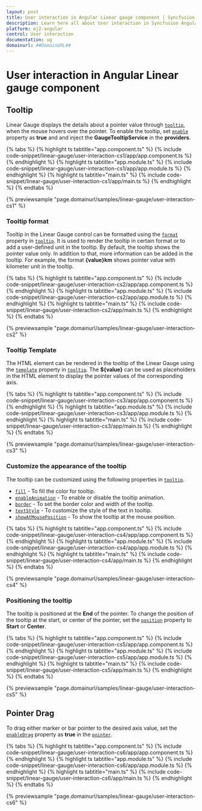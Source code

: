 ```yaml
---
layout: post
title: User interaction in Angular Linear gauge component | Syncfusion
description: Learn here all about User interaction in Syncfusion Angular Linear gauge component of Syncfusion Essential JS 2 and more.
platform: ej2-angular
control: User interaction 
documentation: ug
domainurl: ##DomainURL##
---
```


# User interaction in Angular Linear gauge component

<!-- markdownlint-disable MD036 -->

## Tooltip

<!-- markdownlint-disable MD036 -->

Linear Gauge displays the details about a pointer value through [`tooltip`](https://ej2.syncfusion.com/angular/documentation/api/linear-gauge/tooltipSettings/), when the mouse hovers over the pointer. To enable the tooltip, set [`enable`](https://ej2.syncfusion.com/angular/documentation/api/linear-gauge/tooltipSettingsModel/#enable) property as **true** and and inject the **GaugeTooltipService** in the **providers**.

{% tabs %}
{% highlight ts tabtitle="app.component.ts" %}
{% include code-snippet/linear-gauge/user-interaction-cs1/app/app.component.ts %}
{% endhighlight %}
{% highlight ts tabtitle="app.module.ts" %}
{% include code-snippet/linear-gauge/user-interaction-cs1/app/app.module.ts %}
{% endhighlight %}
{% highlight ts tabtitle="main.ts" %}
{% include code-snippet/linear-gauge/user-interaction-cs1/app/main.ts %}
{% endhighlight %}
{% endtabs %}
  
{% previewsample "page.domainurl/samples/linear-gauge/user-interaction-cs1" %}

<!-- markdownlint-disable MD013 -->

### Tooltip format

<!-- markdownlint-disable MD013 -->

Tooltip in the Linear Gauge control can be formatted using the [`format`](https://ej2.syncfusion.com/angular/documentation/api/linear-gauge/tooltipSettings/#format) property in [`tooltip`](https://ej2.syncfusion.com/angular/documentation/api/linear-gauge/tooltipSettings/). It is used to render the tooltip in certain format or to add a user-defined unit in the tooltip. By default, the tooltip shows the pointer value only. In addition to that, more information can be added in the tooltip. For example, the format **{value}km** shows pointer value with kilometer unit in the tooltip.

{% tabs %}
{% highlight ts tabtitle="app.component.ts" %}
{% include code-snippet/linear-gauge/user-interaction-cs2/app/app.component.ts %}
{% endhighlight %}
{% highlight ts tabtitle="app.module.ts" %}
{% include code-snippet/linear-gauge/user-interaction-cs2/app/app.module.ts %}
{% endhighlight %}
{% highlight ts tabtitle="main.ts" %}
{% include code-snippet/linear-gauge/user-interaction-cs2/app/main.ts %}
{% endhighlight %}
{% endtabs %}
  
{% previewsample "page.domainurl/samples/linear-gauge/user-interaction-cs2" %}

### Tooltip Template

The HTML element can be rendered in the tooltip of the Linear Gauge using the [`template`](https://ej2.syncfusion.com/angular/documentation/api/linear-gauge/tooltipSettings/#template) property in [`tooltip`](https://ej2.syncfusion.com/angular/documentation/api/linear-gauge/tooltipSettings/). The **${value}** can be used as placeholders in the HTML element to display the pointer values of the corresponding axis.

{% tabs %}
{% highlight ts tabtitle="app.component.ts" %}
{% include code-snippet/linear-gauge/user-interaction-cs3/app/app.component.ts %}
{% endhighlight %}
{% highlight ts tabtitle="app.module.ts" %}
{% include code-snippet/linear-gauge/user-interaction-cs3/app/app.module.ts %}
{% endhighlight %}
{% highlight ts tabtitle="main.ts" %}
{% include code-snippet/linear-gauge/user-interaction-cs3/app/main.ts %}
{% endhighlight %}
{% endtabs %}
  
{% previewsample "page.domainurl/samples/linear-gauge/user-interaction-cs3" %}

### Customize the appearance of the tooltip

The tooltip can be customized using the following properties in [`tooltip`](https://ej2.syncfusion.com/angular/documentation/api/linear-gauge/tooltipSettings/).

* [`fill`](https://ej2.syncfusion.com/angular/documentation/api/linear-gauge/tooltipSettings/#fill) - To fill the color for tooltip.
* [`enableAnimation`](https://ej2.syncfusion.com/angular/documentation/api/linear-gauge/tooltipSettings/#enableanimation) - To enable or disable the tooltip animation.
* [`border`](https://ej2.syncfusion.com/angular/documentation/api/linear-gauge/tooltipSettings/#border) - To set the border color and width of the tooltip.
* [`textStyle`](https://ej2.syncfusion.com/angular/documentation/api/linear-gauge/tooltipSettings/#textstyle) - To customize the style of the text in tooltip.
* [`showAtMousePosition`](https://ej2.syncfusion.com/angular/documentation/api/linear-gauge/tooltipSettings/#showatmouseposition) - To show the tooltip at the mouse position.

{% tabs %}
{% highlight ts tabtitle="app.component.ts" %}
{% include code-snippet/linear-gauge/user-interaction-cs4/app/app.component.ts %}
{% endhighlight %}
{% highlight ts tabtitle="app.module.ts" %}
{% include code-snippet/linear-gauge/user-interaction-cs4/app/app.module.ts %}
{% endhighlight %}
{% highlight ts tabtitle="main.ts" %}
{% include code-snippet/linear-gauge/user-interaction-cs4/app/main.ts %}
{% endhighlight %}
{% endtabs %}
  
{% previewsample "page.domainurl/samples/linear-gauge/user-interaction-cs4" %}

### Positioning the tooltip

The tooltip is positioned at the **End** of the pointer. To change the position of the tooltip at the start, or center of the pointer, set the [`position`](https://ej2.syncfusion.com/angular/documentation/api/linear-gauge/tooltipSettings/#position) property to **Start** or **Center**.

{% tabs %}
{% highlight ts tabtitle="app.component.ts" %}
{% include code-snippet/linear-gauge/user-interaction-cs5/app/app.component.ts %}
{% endhighlight %}
{% highlight ts tabtitle="app.module.ts" %}
{% include code-snippet/linear-gauge/user-interaction-cs5/app/app.module.ts %}
{% endhighlight %}
{% highlight ts tabtitle="main.ts" %}
{% include code-snippet/linear-gauge/user-interaction-cs5/app/main.ts %}
{% endhighlight %}
{% endtabs %}
  
{% previewsample "page.domainurl/samples/linear-gauge/user-interaction-cs5" %}

## Pointer Drag

To drag either marker or bar pointer to the desired axis value, set the [`enableDrag`](https://ej2.syncfusion.com/angular/documentation/api/linear-gauge/pointer/#enabledrag) property as **true** in the [`pointer`](https://ej2.syncfusion.com/angular/documentation/api/linear-gauge/pointerModel/).

{% tabs %}
{% highlight ts tabtitle="app.component.ts" %}
{% include code-snippet/linear-gauge/user-interaction-cs6/app/app.component.ts %}
{% endhighlight %}
{% highlight ts tabtitle="app.module.ts" %}
{% include code-snippet/linear-gauge/user-interaction-cs6/app/app.module.ts %}
{% endhighlight %}
{% highlight ts tabtitle="main.ts" %}
{% include code-snippet/linear-gauge/user-interaction-cs6/app/main.ts %}
{% endhighlight %}
{% endtabs %}
  
{% previewsample "page.domainurl/samples/linear-gauge/user-interaction-cs6" %}
